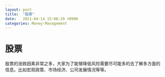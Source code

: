 ```yaml
---
layout: post
title:  "股票"
date:   2021-04-14 15:08:29 +0900
categories: Money-Management
---
```


# 股票

股票的涨跌因素非常之多，大家为了能够降低风险需要尽可能多的去了解多方面的信息。比如宏观政策、市场经济、公司发展情况等等。
